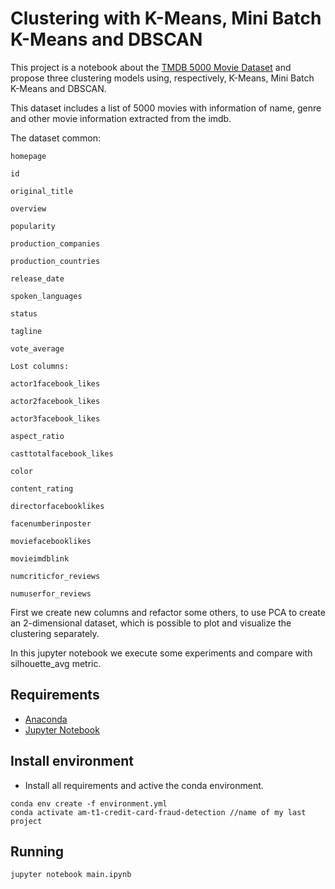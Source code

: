 # Clustering with K-Means, Mini Batch K-Means and DBSCAN

This project is a notebook about the [TMDB 5000 Movie Dataset](https://www.kaggle.com/tmdb/tmdb-movie-metadata) and propose three clustering models using, respectively, K-Means, Mini Batch K-Means and DBSCAN.

This dataset includes a list of 5000 movies with information of name, genre and other movie information extracted from the imdb. 

The dataset common:

```
homepage

id

original_title

overview

popularity

production_companies

production_countries

release_date

spoken_languages

status

tagline

vote_average

Lost columns:

actor1facebook_likes

actor2facebook_likes

actor3facebook_likes

aspect_ratio

casttotalfacebook_likes

color

content_rating

directorfacebooklikes

facenumberinposter

moviefacebooklikes

movieimdblink

numcriticfor_reviews

numuserfor_reviews
```

First we create new columns and refactor some others, to use PCA to create an 2-dimensional dataset, which is possible to plot and visualize the clustering separately.

In this jupyter notebook we execute some experiments and compare with silhouette_avg metric.

## Requirements

 - [Anaconda](https://docs.anaconda.com/anaconda/install/)
 - [Jupyter Notebook](https://jupyter.org/install)

## Install environment

- Install all requirements and active the conda environment.

```shellscript
conda env create -f environment.yml
conda activate am-t1-credit-card-fraud-detection //name of my last project
```

## Running

`jupyter notebook main.ipynb`


